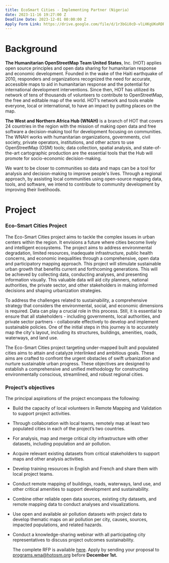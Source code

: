 ```yaml
---
title: EcoSmart Cities - Implementing Partner (Nigeria)
date: 2023-11-16 19:27:00 Z
Deadline Date: 2023-12-01 00:00:00 Z
Apply Form Link: https://drive.google.com/file/d/1r3bGi0cD-vlLHKgUKoRDRFlrI-36jiao/view?usp=drive_link
---
```


# Background

**The Humanitarian OpenStreetMap Team United States**, Inc. (HOT) applies open source principles and open data sharing for humanitarian response and economic development. Founded in the wake of the Haiti earthquake of 2010, responders and organizations recognized the need for accurate, accessible maps to aid in humanitarian response and the potential for international development interventions. Since then, HOT has utilized its network of tens of thousands of volunteers to contribute to OpenStreetMap, the free and editable map of the world. HOT’s network and tools enable everyone, local or international, to have an impact by putting places on the map.

**The West and Northern Africa Hub (WNAH)** is a branch of HOT that covers 24 countries in the region with the mission of making open data and free software a decision-making tool for development focusing on communities. The WNAH works with humanitarian organizations, governments, civil society, private operators, institutions, and other actors to use OpenStreetMap (OSM) tools; data collection, spatial analysis, and state-of-the-art cartographic production are the essential tools that the Hub will promote for socio-economic decision-making.

We want to be closer to communities so data and maps can be a tool for analysis and decision-making to improve people's lives. Through a regional approach, by assisting local communities using open-source mapping data, tools, and software, we intend to contribute to community development by improving their livelihoods.

# Project

### Eco-Smart Cities Project


The Eco-Smart Cities project aims to tackle the complex issues in urban centers within the region. It envisions a future where cities become lively and intelligent ecosystems. The project aims to address environmental degradation, limited resources, inadequate infrastructure, public health concerns, and economic inequalities through a comprehensive, open data and participatory mapping approach. This project will stimulate sustainable urban growth that benefits current and forthcoming generations. This will be achieved by collecting data, conducting analyses, and presenting information visually. This valuable data will aid city planners, national authorities, the private sector, and other stakeholders in making informed decisions and shaping urbanization strategies.

To address the challenges related to sustainability, a comprehensive strategy that considers the environmental, social, and economic dimensions is required. Data can play a crucial role in this process. Still, it is essential to ensure that all stakeholders - including governments, local authorities, and private sector partners - collaborate effectively to develop and implement sustainable policies. One of the initial steps in this journey is to accurately map the city's layout, including its structures, buildings, amenities, roads, waterways, and land use.

The Eco-Smart Cities project targeting under-mapped built and populated cities aims to attain and catalyze interlinked and ambitious goals. These aims are crafted to confront the urgent obstacles of swift urbanization and nurture sustainable urban progress. These objectives are designed to establish a comprehensive and unified methodology for constructing environmentally conscious, streamlined, and robust regional cities.

### Project’s objectives

The principal aspirations of the project encompass the following:

* Build the capacity of local volunteers in Remote Mapping and Validation to support project activities.

* Through collaboration with local teams, remotely map at least two populated cities in each of the project’s two countries.

* For analysis, map and merge critical city infrastructure with other datasets, including population and air pollution.

* Acquire relevant existing datasets from critical stakeholders to support maps and other analysis activities.

* Develop training resources in English and French and share them with local project teams.

* Conduct remote mapping of buildings, roads, waterways, land use, and other critical amenities to support development and sustainability.

* Combine other reliable open data sources, existing city datasets, and remote mapping data to conduct analyses and visualizations.

* Use open and available air pollution datasets with project data to develop thematic maps on air pollution per city, causes, sources, impacted populations, and related hazards.

* Conduct a knowledge-sharing webinar with all participating city representatives to discuss project outcomes sustainability.

  The complete RFP is available [here](https://drive.google.com/file/d/1r3bGi0cD-vlLHKgUKoRDRFlrI-36jiao/view?usp=drive_link). Apply by sending your proposal to [programs.wna@hotosm.org](mailto:programs.wna@hotosm.org) before **December 1st.**